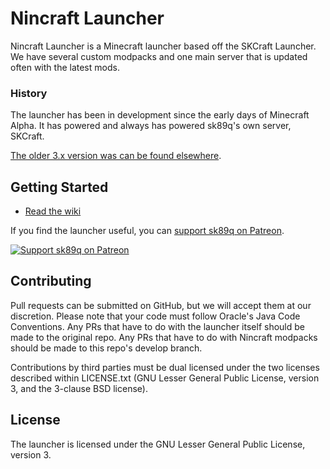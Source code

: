 Nincraft Launcher
================

Nincraft Launcher is a Minecraft launcher based off the SKCraft Launcher. We have several custom modpacks and one main server that is updated often with the latest mods.

### History

The launcher has been in development since the early days of Minecraft Alpha. It has powered and always has powered sk89q's own server, SKCraft.

[The older 3.x version was can be found elsewhere](https://github.com/sk89q/SKMCLauncher).

## Getting Started

* [Read the wiki](https://github.com/SKCraft/Launcher/wiki)

If you find the launcher useful, you can [support sk89q on Patreon](https://www.patreon.com/sk89q).

[![Support sk89q on Patreon](https://i.imgur.com/Sg03Bzc.png)](https://www.patreon.com/sk89q)

## Contributing

Pull requests can be submitted on GitHub, but we will accept them at our discretion. Please note that your code must follow Oracle's Java Code Conventions. Any PRs that have to do with the launcher itself should be made to the original repo. Any PRs that have to do with Nincraft modpacks should be made to this repo's develop branch.

Contributions by third parties must be dual licensed under the two licenses described within LICENSE.txt (GNU Lesser General Public License, version 3, and the 3-clause BSD license).

## License

The launcher is licensed under the GNU Lesser General Public License, version 3.
